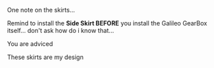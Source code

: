 One note on the skirts...

Remind to install the **Side Skirt BEFORE** you install the Galileo GearBox itself... don't ask how do i know that...

You are adviced

These skirts are my design
